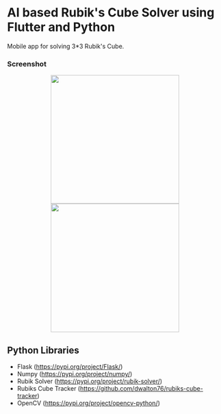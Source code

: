 # AI based Rubik's Cube Solver using Flutter and Python

Mobile app for solving 3*3 Rubik's Cube.

### Screenshot

 <p align="center">
  <img src="https://github.com/brinesoftwares/Flutter-AI-Rubik-cube-Solver/blob/master/screenshots/ss2.jpg?raw=true" width="300" >
  <img src="https://github.com/brinesoftwares/Flutter-AI-Rubik-cube-Solver/blob/master/screenshots/ss1.jpg?raw=true" width="300" >
</p>

## Python Libraries

  - Flask (https://pypi.org/project/Flask/)
  - Numpy (https://pypi.org/project/numpy/)
  - Rubik Solver (https://pypi.org/project/rubik-solver/)
  - Rubiks Cube Tracker (https://github.com/dwalton76/rubiks-cube-tracker)
  - OpenCV (https://pypi.org/project/opencv-python/)
 
